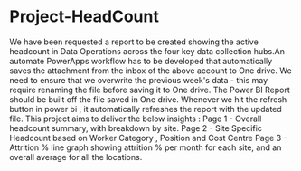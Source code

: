 # Project-HeadCount
We have been requested a report to be created showing the active headcount in Data Operations across the four key data collection hubs.An automate PowerApps workflow has to be developed that automatically saves the attachment from the inbox of the above account to One drive.
We need to ensure that we overwrite the previous week's data - this may require renaming the file before saving it to One drive. The Power BI Report should be built off the file saved in One drive.
Whenever we hit the refresh button in power bi , it automatically refreshes the report with the updated file. 
This project aims to deliver the below insights :
Page 1 - Overall headcount summary, with breakdown by site.
Page 2 - Site Specific Headcount based on Worker Category , Position and Cost Centre
Page 3 - Attrition % line graph showing attrition % per month for each site, and an overall average for all the locations.
